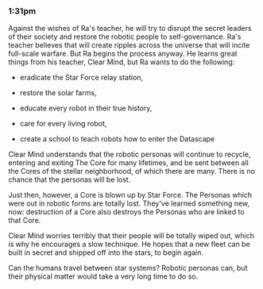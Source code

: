 ### 1:31pm

Against the wishes of Ra's teacher, he will try to disrupt the secret leaders of their society and restore the robotic people to self-governance. Ra's teacher believes that will create ripples across the universe that will incite full-scale warfare. But Ra begins the process anyway. He learns great things from his teacher, Clear Mind, but Ra wants to do the following: 

-   eradicate the Star Force relay station, 
    
-   restore the solar farms, 
    
-   educate every robot in their true history, 
    
-   care for every living robot,
    
-   create a school to teach robots how to enter the Datascape
    

Clear Mind understands that the robotic personas will continue to recycle, entering and exiting The Core for many lifetimes, and be sent between all the Cores of the stellar neighborhood, of which there are many. There is no chance that the personas will be lost. 

Just then, however, a Core is blown up by Star Force. The Personas which were out in robotic forms are totally lost. They've learned something new, now: destruction of a Core also destroys the Personas who are linked to that Core. 

Clear Mind worries terribly that their people will be totally wiped out, which is why he encourages a slow technique. He hopes that a new fleet can be built in secret and shipped off into the stars, to begin again. 

Can the humans travel between star systems? Robotic personas can, but their physical matter would take a very long time to do so. 
